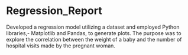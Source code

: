 # Regression_Report
Developed a regression model utilizing a dataset and employed Python libraries,- Matplotlib and Pandas, to generate plots. The purpose was to explore the correlation between the weight of a baby and the number of hospital visits made by the pregnant woman.

